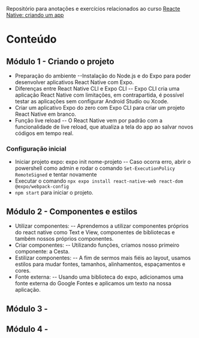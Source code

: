 Repositório para anotações e exercícios relacionados ao curso [Reacte Native: criando um app](https://cursos.alura.com.br/course/react-native-comecando-zero)


# Conteúdo
## Módulo 1 - Criando o projeto
- Preparação do ambiente
--Instalação do Node.js e do Expo para poder desenvolver aplicativos React Native com Expo.
- Diferenças entre React Native CLI e Expo CLI
-- Expo CLI cria uma aplicação React Native com limitações, em contrapartida, é possível testar as aplicações sem configurar Android Studio ou Xcode.
- Criar um aplicativo Expo do zero com Expo CLI para criar um projeto React Native em branco.
- Função live reload
-- O React Native vem por padrão com a funcionalidade de live reload, que atualiza a tela do app ao salvar novos códigos em tempo real.

### Configuração inicial
- Iniciar projeto expo: expo init nome-projeto
-- Caso ocorra erro, abrir o powershell como admin e rodar o comando `Set-ExecutionPolicy RemoteSigned` e tentar novamente
- Executar o comando `npx expo install react-native-web react-dom @expo/webpack-config` 
- `npm start` para iniciar o projeto.
## Módulo 2 - Componentes e estilos
- Utilizar componentes:
-- Aprendemos a utilizar componentes próprios do react native como Text e View, componentes de bibliotecas e também nossos próprios componentes.
- Criar componentes:
-- Utilizando funções, criamos nosso primeiro componente: a Cesta.
- Estilizar componentes:
-- A fim de sermos mais fiéis ao layout, usamos estilos para mudar fontes, tamanhos, alinhamentos, espaçamentos e cores.
- Fonte externa:
-- Usando uma biblioteca do expo, adicionamos uma fonte externa do Google Fontes e aplicamos um texto na nossa aplicação.

## Módulo 3 - 

## Módulo 4 - 